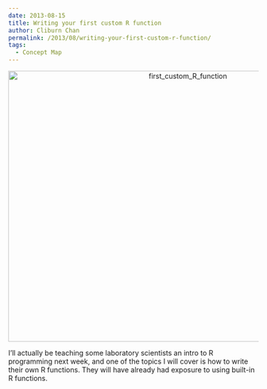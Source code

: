 ```yaml
---
date: 2013-08-15
title: Writing your first custom R function
author: Cliburn Chan
permalink: /2013/08/writing-your-first-custom-r-function/
tags:
  - Concept Map
---
```

<p style="text-align: center;">
  <a href="http://teaching.software-carpentry.org/wp-content/uploads/2013/08/first_custom_R_function.png"><img class="alignnone size-large wp-image-3902" alt="first_custom_R_function" src="http://teaching.software-carpentry.org/wp-content/uploads/2013/08/first_custom_R_function-1024x791.png" width="707" height="546" /></a>
</p>

I&#8217;ll actually be teaching some laboratory scientists an intro to R programming next week, and one of the topics I will cover is how to write their own R functions. They will have already had exposure to using built-in R functions.
